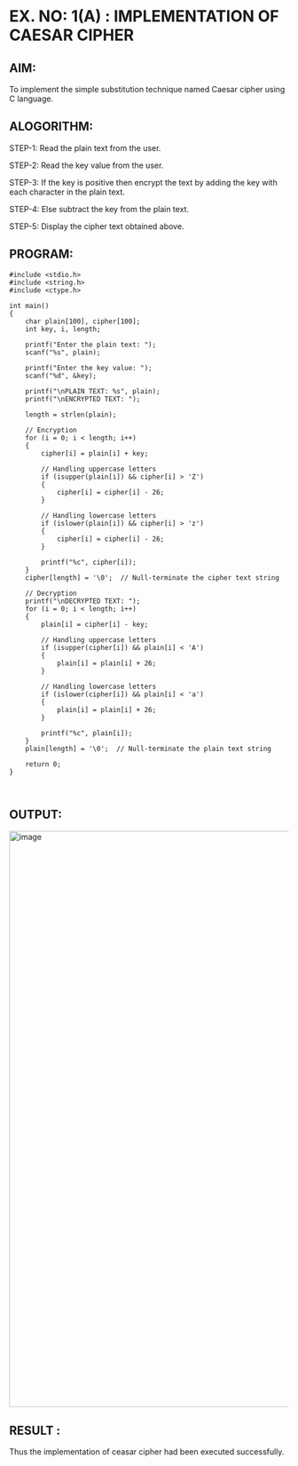 # EX. NO: 1(A) : IMPLEMENTATION OF CAESAR CIPHER

## AIM:
To implement the simple substitution technique named Caesar cipher using C language.

## ALOGORITHM:

STEP-1: Read the plain text from the user.

STEP-2: Read the key value from the user.

STEP-3: If the key is positive then encrypt the text by adding the key with each character in the plain text.

STEP-4: Else subtract the key from the plain text.

STEP-5: Display the cipher text obtained above.

## PROGRAM:

```
#include <stdio.h>
#include <string.h>
#include <ctype.h>

int main()  
{
    char plain[100], cipher[100];
    int key, i, length;

    printf("Enter the plain text: ");
    scanf("%s", plain);

    printf("Enter the key value: ");
    scanf("%d", &key);

    printf("\nPLAIN TEXT: %s", plain);
    printf("\nENCRYPTED TEXT: ");

    length = strlen(plain);

    // Encryption
    for (i = 0; i < length; i++) 
    {
        cipher[i] = plain[i] + key;

        // Handling uppercase letters
        if (isupper(plain[i]) && cipher[i] > 'Z') 
        {
            cipher[i] = cipher[i] - 26;
        }

        // Handling lowercase letters
        if (islower(plain[i]) && cipher[i] > 'z') 
        {
            cipher[i] = cipher[i] - 26;
        }

        printf("%c", cipher[i]);
    }
    cipher[length] = '\0';  // Null-terminate the cipher text string

    // Decryption
    printf("\nDECRYPTED TEXT: ");
    for (i = 0; i < length; i++) 
    {
        plain[i] = cipher[i] - key;

        // Handling uppercase letters
        if (isupper(cipher[i]) && plain[i] < 'A') 
        {
            plain[i] = plain[i] + 26;
        }

        // Handling lowercase letters
        if (islower(cipher[i]) && plain[i] < 'a') 
        {
            plain[i] = plain[i] + 26;
        }

        printf("%c", plain[i]);
    }
    plain[length] = '\0';  // Null-terminate the plain text string

    return 0;
}



```

## OUTPUT:

<img width="1917" height="1038" alt="image" src="https://github.com/user-attachments/assets/533f3009-8891-4560-bba8-19dd35737186" />


## RESULT :
 Thus the implementation of ceasar cipher had been executed successfully.
